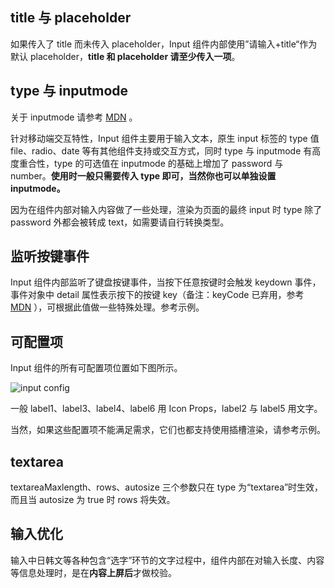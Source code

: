 ## title 与 placeholder

如果传入了 title 而未传入 placeholder，Input 组件内部使用”请输入+title“作为默认 placeholder，**title 和 placeholder 请至少传入一项**。

## type 与 inputmode

关于 inputmode 请参考 [MDN](https://developer.mozilla.org/zh-CN/docs/Web/HTML/Global_attributes/inputmode) 。

针对移动端交互特性，Input 组件主要用于输入文本，原生 input 标签的 type 值 file、radio、date 等有其他组件支持或交互方式，同时 type 与 inputmode 有高度重合性，type 的可选值在 inputmode 的基础上增加了 password 与 number。**使用时一般只需要传入 type 即可，当然你也可以单独设置 inputmode。**

因为在组件内部对输入内容做了一些处理，渲染为页面的最终 input 时 type 除了 password 外都会被转成 text，如需要请自行转换类型。

## 监听按键事件

Input 组件内部监听了键盘按键事件，当按下任意按键时会触发 keydown 事件，事件对象中 detail 属性表示按下的按键 key（备注：keyCode 已弃用，参考 [MDN](https://developer.mozilla.org/zh-CN/docs/Web/API/KeyboardEvent/keyCode) ），可根据此值做一些特殊处理。参考示例。

## 可配置项

Input 组件的所有可配置项位置如下图所示。

<img src="input.jpg" alt="input config" title="输入框配置项">

一般 label1、label3、label4、label6 用 Icon Props，label2 与 label5 用文字。

当然，如果这些配置项不能满足需求，它们也都支持使用插槽渲染，请参考示例。

## textarea

textareaMaxlength、rows、autosize 三个参数只在 type 为“textarea”时生效，而且当 autosize 为 true 时 rows 将失效。

## 输入优化

输入中日韩文等各种包含“选字”环节的文字过程中，组件内部在对输入长度、内容等信息处理时，是在**内容上屏后**才做校验。
